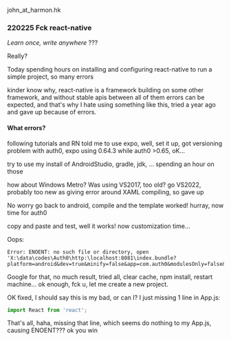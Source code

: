 john_at_harmon.hk

### 220225 **Fck react-native**

_Learn once, write anywhere_ ???

Really?

Today spending hours on installing and configuring react-native to run a simple project, so many errors

kinder know why, react-native is a framework building on some other framework, and without stable apis between all of them errors can be expected, and that's why I hate using something like this, tried a year ago and gave up because of errors.

#### What errors?
following tutorials and RN told me to use expo, well, set it up, got versioning problem with auth0, expo using 0.64.3 while auth0 >0.65, oK...

try to use my install of AndroidStudio, gradle, jdk, ... spending an hour on those

how about Windows Metro? Was using VS2017, too old? go VS2022, probably too new as giving error around XAML compiling, so gave up

No worry go back to android, compile and the template worked! hurray, now time for auth0

copy and paste and test, well it works! now customization time...

Oops:
```
Error: ENOENT: no such file or directory, open 'X:\data\codes\Auth0\http:\localhost:8081\index.bundle?platform=android&dev=true&minify=false&app=com.auth0&modulesOnly=false&runModule=true'
```
Google for that, no much result, tried all, clear cache, npm install, restart machine... ok enough, fck u, let me create a new project.

OK fixed, I should say this is my bad, or can I?
I just missing 1 line in App.js:
```javascript
import React from 'react';
```
That's all, haha, missing that line, which seems do nothing to my App.js, causing ENOENT??? ok you win
